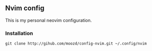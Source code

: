 ## Nvim config


This is my personal neovim configuration.

### Installation

```
git clone http://gihub.com/moozd/config-nvim.git ~/.config/nvim
```
